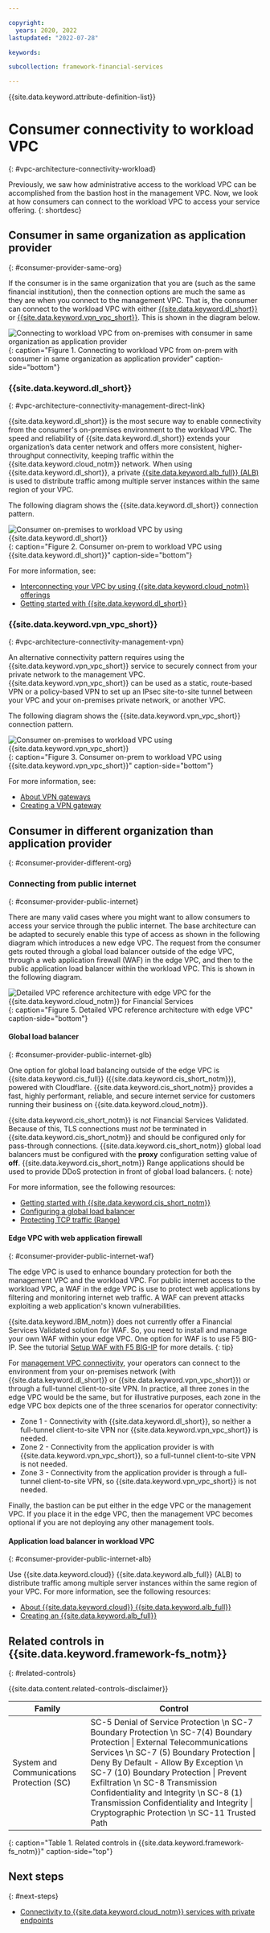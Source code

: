 ```yaml
---

copyright:
  years: 2020, 2022
lastupdated: "2022-07-28"

keywords: 

subcollection: framework-financial-services

---
```


{{site.data.keyword.attribute-definition-list}}

# Consumer connectivity to workload VPC
{: #vpc-architecture-connectivity-workload}

Previously, we saw how administrative access to the workload VPC can be accomplished from the bastion host in the management VPC. Now, we look at how consumers can connect to the workload VPC to access your service offering.
{: shortdesc}

## Consumer in same organization as application provider
{: #consumer-provider-same-org}

If the consumer is in the same organization that you are (such as the same financial institution), then the connection options are much the same as they are when you connect to the management VPC. That is, the consumer can connect to the workload VPC with either [{{site.data.keyword.dl_short}}](/docs/dl?topic=dl-dl-about) or [{{site.data.keyword.vpn_vpc_short}}](/docs/vpc?topic=vpc-using-vpn). This is shown in the diagram below.

![Connecting to workload VPC from on-premises with consumer in same organization as application provider](../images/vpc-single-region/vpc-single-region-consumer-intranet.svg){: caption="Figure 1. Connecting to workload VPC from on-prem with consumer in same organization as application provider" caption-side="bottom"}


### {{site.data.keyword.dl_short}}
{: #vpc-architecture-connectivity-management-direct-link}

{{site.data.keyword.dl_short}} is the most secure way to enable connectivity from the consumer's on-premises environment to the workload VPC. The speed and reliability of {{site.data.keyword.dl_short}} extends your organization’s data center network and offers more consistent, higher-throughput connectivity, keeping traffic within the {{site.data.keyword.cloud_notm}} network. When using {{site.data.keyword.dl_short}}, a private [{{site.data.keyword.alb_full}} (ALB)](/docs/vpc?topic=vpc-load-balancers) is used to distribute traffic among multiple server instances within the same region of your VPC.

The following diagram shows the {{site.data.keyword.dl_short}} connection pattern.

![Consumer on-premises to workload VPC by using {{site.data.keyword.dl_short}}](../images/network-connectivity/consumer-to-workload-same-account/vpc-architecture-consumer-on-prem-to-provider-same-account-DL.svg){: caption="Figure 2. Consumer on-prem to workload VPC using {{site.data.keyword.dl_short}}" caption-side="bottom"}

For more information, see:

* [Interconnecting your VPC by using {{site.data.keyword.cloud_notm}} offerings](/docs/vpc?topic=vpc-interconnectivity)
* [Getting started with {{site.data.keyword.dl_short}}](/docs/dl/getting-started?topic=dl-get-started-with-ibm-cloud-dl)

### {{site.data.keyword.vpn_vpc_short}}
{: #vpc-architecture-connectivity-management-vpn}

An alternative connectivity pattern requires using the {{site.data.keyword.vpn_vpc_short}} service to securely connect from your private network to the management VPC. {{site.data.keyword.vpn_vpc_short}} can be used as a static, route-based VPN or a policy-based VPN to set up an IPsec site-to-site tunnel between your VPC and your on-premises private network, or another VPC.



The following diagram shows the {{site.data.keyword.vpn_vpc_short}} connection pattern.

![Consumer on-premises to workload VPC using {{site.data.keyword.vpn_vpc_short}}](../images/network-connectivity/consumer-to-workload-same-account/vpc-architecture-consumer-on-prem-to-provider-same-account-VPN.svg){: caption="Figure 3. Consumer on-prem to workload VPC using {{site.data.keyword.vpn_vpc_short}}" caption-side="bottom"}

For more information, see:

* [About VPN gateways](/docs/vpc?topic=vpc-using-vpn)
* [Creating a VPN gateway](/docs/vpc?topic=vpc-vpn-create-gateway)

## Consumer in different organization than application provider
{: #consumer-provider-different-org}



### Connecting from public internet
{: #consumer-provider-public-internet}

There are many valid cases where you might want to allow consumers to access your service through the public internet. The base architecture can be adapted to securely enable this type of access as shown in the following diagram which introduces a new edge VPC. The request from the consumer gets routed through a global load balancer outside of the edge VPC, through a web application firewall (WAF) in the edge VPC, and then to the public application load balancer within the workload VPC. This is shown in the following diagram.

![Detailed VPC reference architecture with edge VPC for the {{site.data.keyword.cloud_notm}} for Financial Services](../images/f5-bigip/vpc-single-region-edge.svg){: caption="Figure 5. Detailed VPC reference architecture with edge VPC" caption-side="bottom"}

#### Global load balancer
{: #consumer-provider-public-internet-glb}

One option for global load balancing outside of the edge VPC is {{site.data.keyword.cis_full}} ({{site.data.keyword.cis_short_notm}}), powered with Cloudflare. {{site.data.keyword.cis_short_notm}} provides a fast, highly performant, reliable, and secure internet service for customers running their business on {{site.data.keyword.cloud_notm}}.

{{site.data.keyword.cis_short_notm}} is not Financial Services Validated. Because of this, TLS connections must _not_ be terminated in {{site.data.keyword.cis_short_notm}} and should be configured only for pass-through connections. {{site.data.keyword.cis_short_notm}} global load balancers must be configured with the **proxy** configuration setting value of **off**. {{site.data.keyword.cis_short_notm}} Range applications should be used to provide DDoS protection in front of global load balancers. {: note}

For more information, see the following resources:

* [Getting started with {{site.data.keyword.cis_short_notm}}](/docs/cis?topic=cis-getting-started)
* [Configuring a global load balancer](/docs/cis?topic=cis-global-load-balancer-glb-concepts)
* [Protecting TCP traffic (Range)](/docs/cis?topic=cis-configure-glb)

#### Edge VPC with web application firewall
{: #consumer-provider-public-internet-waf}

The edge VPC is used to enhance boundary protection for both the management VPC and the workload VPC. For public internet access to the workload VPC, a WAF in the edge VPC is use to protect web applications by filtering and monitoring internet web traffic. A WAF can prevent attacks exploiting a web application's known vulnerabilities.

{{site.data.keyword.IBM_notm}} does not currently offer a Financial Services Validated solution for WAF. So, you need to install and manage your own WAF within your edge VPC. One option for WAF is to use F5 BIG-IP. See the tutorial [Setup WAF with F5 BIG-IP](/docs/framework-financial-services?topic=framework-financial-services-vpc-architecture-connectivity-waf-tutorial) for more details.
{: tip}

For [management VPC connectivity](/docs/framework-financial-services?topic=framework-financial-services-vpc-architecture-connectivity-management), your operators can connect to the environment from your on-premises network (with {{site.data.keyword.dl_short}} or {{site.data.keyword.vpn_vpc_short}}) or through a full-tunnel client-to-site VPN. In practice, all three zones in the edge VPC would be the same, but for illustrative purposes, each zone in the edge VPC box depicts one of the three scenarios for operator connectivity:

* Zone 1 - Connectivity with {{site.data.keyword.dl_short}}, so neither a full-tunnel client-to-site VPN nor {{site.data.keyword.vpn_vpc_short}} is needed.
* Zone 2 - Connectivity from the application provider is with {{site.data.keyword.vpn_vpc_short}}, so a full-tunnel client-to-site VPN is not needed.
* Zone 3 - Connectivity from the application provider is through a full-tunnel client-to-site VPN, so {{site.data.keyword.vpn_vpc_short}} is not needed.

Finally, the bastion can be put either in the edge VPC or the management VPC. If you place it in the edge VPC, then the management VPC becomes optional if you are not deploying any other management tools.

#### Application load balancer in workload VPC
{: #consumer-provider-public-internet-alb}

Use {{site.data.keyword.cloud}} {{site.data.keyword.alb_full}} (ALB) to distribute traffic among multiple server instances within the same region of your VPC. For more information, see the following resources:

* [About {{site.data.keyword.cloud}} {{site.data.keyword.alb_full}}](/docs/vpc?topic=vpc-load-balancers&interface=ui)
* [Creating an {{site.data.keyword.alb_full}}](/docs/vpc?topic=vpc-load-balancer)

## Related controls in {{site.data.keyword.framework-fs_notm}} 
{: #related-controls}

{{site.data.content.related-controls-disclaimer}}

| Family              | Control                                           |
|---------------------|---------------------------------------------------|
| System and Communications Protection (SC)  | SC-5 Denial of Service Protection    \n SC-7 Boundary Protection \n SC-7(4) Boundary Protection &#124; External Telecommunications Services \n SC-7 (5) Boundary Protection &#124; Deny By Default - Allow By Exception \n SC-7 (10) Boundary Protection &#124; Prevent Exfiltration \n SC-8 Transmission Confidentiality and Integrity \n SC-8 (1) Transmission Confidentiality and Integrity &#124; Cryptographic Protection \n SC-11 Trusted Path  |
{: caption="Table 1. Related controls in {{site.data.keyword.framework-fs_notm}}" caption-side="top"}

## Next steps
{: #next-steps}

* [Connectivity to {{site.data.keyword.cloud_notm}} services with private endpoints](/docs/framework-financial-services?topic=framework-financial-services-vpc-architecture-connectivity-to-services)
